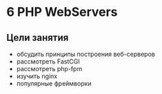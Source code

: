 # 6 PHP WebServers 
## Цели занятия
* обсудить принципы построения веб-серверов
* рассмотреть FastCGI
* рассмотреть php-fpm
* изучить nginx
* популярные фреймворки